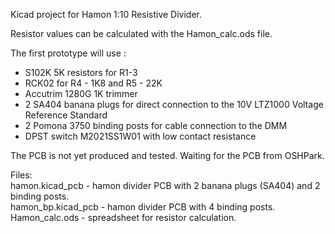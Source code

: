 Kicad project for Hamon 1:10 Resistive Divider.

Resistor values can be calculated with the Hamon_calc.ods file.

The first prototype will use :
- S102K 5K resistors for R1-3 
- RCK02 for R4 - 1K8 and R5 - 22K
- Accutrim 1280G 1K trimmer
- 2 SA404 banana plugs for direct connection to the 10V LTZ1000 Voltage Reference Standard
- 2 Pomona 3750 binding posts for cable connection to the DMM
- DPST switch M2021SS1W01 with low contact resistance


The PCB is not yet produced and tested. Waiting for the PCB from OSHPark.

Files:<br>
hamon.kicad\_pcb - hamon divider PCB with 2 banana plugs (SA404) and 2 binding posts.<br>
hamon\_bp.kicad\_pcb - hamon divider PCB with 4 binding posts.<br>
Hamon\_calc.ods - spreadsheet for resistor calculation.<br>
